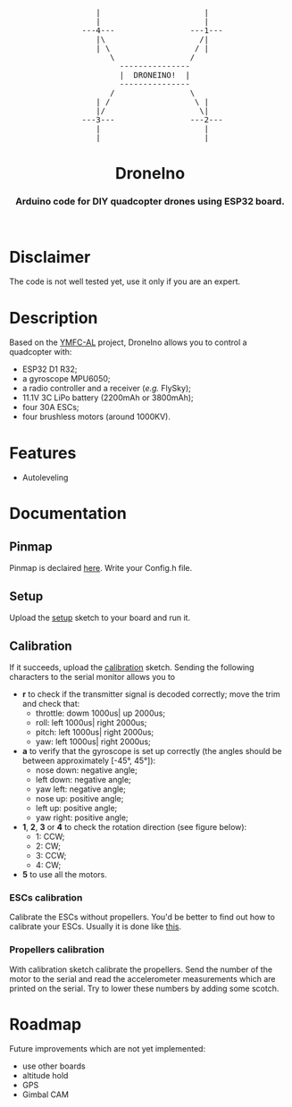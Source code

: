 <pre align=center>
    |                      |   
    |                      |   
 ---4---                ---1---
    |\                    /|   
    | \                  / |   
       \                /      
         ---------------       
         |  DRONEINO!  |       
         ---------------       
       /                \      
    | /                  \ |   
    |/                    \|   
 ---3---                ---2---
    |                      |   
    |                      |   
</pre>
<h1 align="center"> 
DroneIno
</h1>
<h3 align="center"> 
Arduino code for DIY quadcopter drones using ESP32 board.
</h3>
<br>

# Disclaimer
The code is not well tested yet, use it only if you are an expert.

# Description
Based on the [YMFC-AL](https://github.com/F4b1-/YMFC-AL-Flight-Controller-improved) project, DroneIno allows you to control a quadcopter with:
* ESP32 D1 R32;
* a gyroscope MPU6050;
* a radio controller and a receiver (_e.g._ FlySky);
* 11.1V 3C LiPo battery (2200mAh or 3800mAh);
* four 30A ESCs;
* four brushless motors (around 1000KV).

<!-- <pre>
CIRCUITAL SCHEMATIC HERE 
</pre> -->
<!-- 
# Boards
- ESP32 D1 R32 -->

# Features
- Autoleveling

# Documentation
## Pinmap
Pinmap is declaired [here](https://github.com/sebastiano123-c/DroneIno/tree/main/src).
Write your Config.h file.

## Setup
Upload the [setup](https://github.com/sebastiano123-c/DroneIno/tree/main/Setup) sketch to your board and run it.

## Calibration
If it succeeds, upload the [calibration](https://github.com/sebastiano123-c/DroneIno/tree/main/Calibration) sketch. Sending the following characters to the serial monitor allows you to
* **r** to check if the transmitter signal is decoded correctly; move the trim and check that:
  * throttle: dowm 1000us| up    2000us;
  * roll:     left 1000us| right 2000us;
  * pitch:    left 1000us| right 2000us;
  * yaw:      left 1000us| right 2000us;
* **a** to verify that the gyroscope is set up correctly (the angles should be between approximately [-45°, 45°]):
  * nose down: negative angle;
  * left down: negative angle;
  * yaw left: negative angle;
  * nose up: positive angle;
  * left up: positive angle;
  * yaw right: positive angle;
* **1**, **2**, **3** or **4** to check the rotation direction (see figure below):
  * 1: CCW;
  * 2: CW;
  * 3: CCW;
  * 4: CW;  
* **5** to use all the motors.
 
### ESCs calibration
Calibrate the ESCs without propellers.
You'd be better to find out how to calibrate your ESCs.
Usually it is done like [this](https://www.youtube.com/watch?v=l8rjjvAZvHM).

### Propellers calibration
With calibration sketch calibrate the propellers.
Send the number of the motor to the serial and read the accelerometer measurements which are printed on the serial.
Try to lower these numbers by adding some scotch.

# Roadmap
Future improvements which are not yet implemented:
- use other boards
- altitude hold
- GPS
- Gimbal CAM
